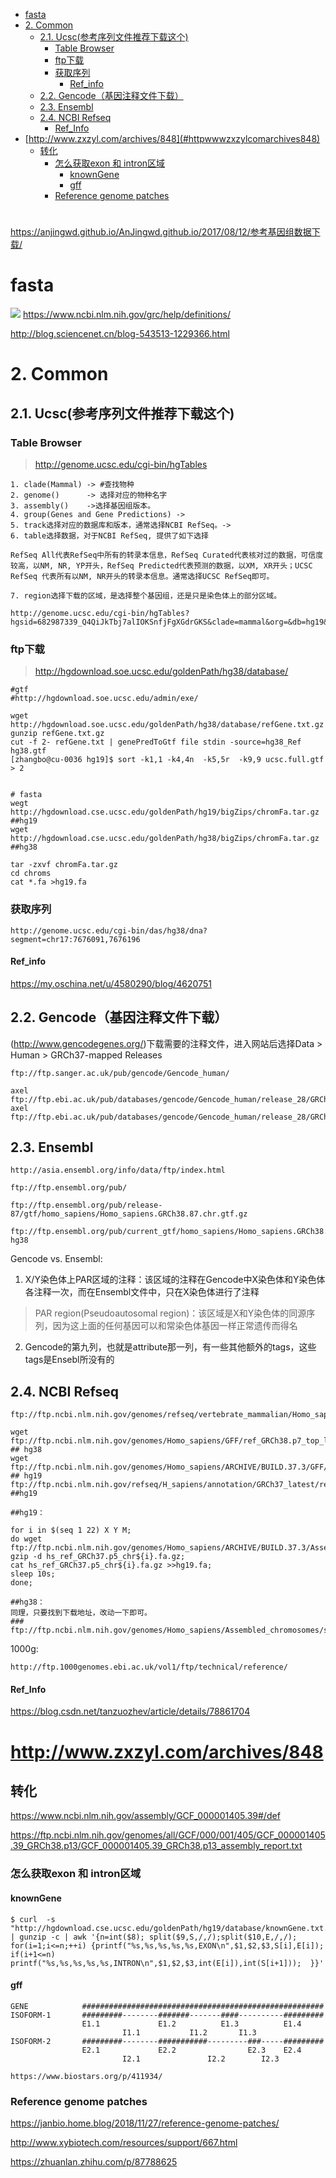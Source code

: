 <!-- TOC -->

- [fasta](#fasta)
- [2. Common](#2-common)
  - [2.1. Ucsc(参考序列文件推荐下载这个)](#21-ucsc参考序列文件推荐下载这个)
    - [Table Browser](#table-browser)
    - [ftp下载](#ftp下载)
    - [获取序列](#获取序列)
      - [Ref_info](#ref_info)
  - [2.2. Gencode（基因注释文件下载）](#22-gencode基因注释文件下载)
  - [2.3. Ensembl](#23-ensembl)
  - [2.4. NCBI Refseq](#24-ncbi-refseq)
      - [Ref_Info](#ref_info-1)
- [http://www.zxzyl.com/archives/848](#httpwwwzxzylcomarchives848)
  - [转化](#转化)
    - [怎么获取exon 和 intron区域](#怎么获取exon-和-intron区域)
      - [knownGene](#knowngene)
      - [gff](#gff)
    - [Reference genome patches](#reference-genome-patches)

<!-- /TOC -->

#
https://anjingwd.github.io/AnJingwd.github.io/2017/08/12/参考基因组数据下载/

# fasta
![](./pic/20210322.png)
https://www.ncbi.nlm.nih.gov/grc/help/definitions/

http://blog.sciencenet.cn/blog-543513-1229366.html

# 2. Common
## 2.1. Ucsc(参考序列文件推荐下载这个)
### Table Browser
> http://genome.ucsc.edu/cgi-bin/hgTables

```
1. clade(Mammal) -> #查找物种
2. genome()      -> 选择对应的物种名字
3. assembly()    ->选择基因组版本。
4. group(Genes and Gene Predictions) ->
5. track选择对应的数据库和版本，通常选择NCBI RefSeq。->
6. table选择数据，对于NCBI RefSeq, 提供了如下选择

RefSeq All代表RefSeq中所有的转录本信息，RefSeq Curated代表核对过的数据，可信度较高，以NM, NR, YP开头，RefSeq Predicted代表预测的数据，以XM, XR开头；UCSC RefSeq 代表所有以NM, NR开头的转录本信息。通常选择UCSC RefSeq即可。

7. region选择下载的区域，是选择整个基因组，还是只是染色体上的部分区域。

http://genome.ucsc.edu/cgi-bin/hgTables?hgsid=682987339_Q4QiJkTbj7alIOKSnfjFgXGdrGKS&clade=mammal&org=&db=hg19&hgta_group=genes&hgta_track=knownGene&hgta_table=knownGene&hgta_regionType=genome&position=&hgta_outputType=primaryTable&hgta_outFileName=
```
### ftp下载
> http://hgdownload.soe.ucsc.edu/goldenPath/hg38/database/

```
#gtf
#http://hgdownload.soe.ucsc.edu/admin/exe/

wget http://hgdownload.soe.ucsc.edu/goldenPath/hg38/database/refGene.txt.gz
gunzip refGene.txt.gz
cut -f 2- refGene.txt | genePredToGtf file stdin -source=hg38_Ref  hg38.gtf
[zhangbo@cu-0036 hg19]$ sort -k1,1 -k4,4n  -k5,5r  -k9,9 ucsc.full.gtf > 2


# fasta
wegt http://hgdownload.cse.ucsc.edu/goldenPath/hg19/bigZips/chromFa.tar.gz ##hg19
wget http://hgdownload.cse.ucsc.edu/goldenPath/hg38/bigZips/chromFa.tar.gz ##hg38

tar -zxvf chromFa.tar.gz
cd chroms
cat *.fa >hg19.fa
```
### 获取序列
```
http://genome.ucsc.edu/cgi-bin/das/hg38/dna?segment=chr17:7676091,7676196
```


#### Ref_info
https://my.oschina.net/u/4580290/blog/4620751

## 2.2. Gencode（基因注释文件下载）
(http://www.gencodegenes.org/)下载需要的注释文件，进入网站后选择Data > Human > GRCh37-mapped Releases
```
ftp://ftp.sanger.ac.uk/pub/gencode/Gencode_human/

axel ftp://ftp.ebi.ac.uk/pub/databases/gencode/Gencode_human/release_28/GRCh37_mapping/gencode.v28lift37.annotation.gtf.gz
axel ftp://ftp.ebi.ac.uk/pub/databases/gencode/Gencode_human/release_28/GRCh37_mapping/gencode.v28lift37.annotation.gff3.gz
```

## 2.3. Ensembl
```
http://asia.ensembl.org/info/data/ftp/index.html

ftp://ftp.ensembl.org/pub/

ftp://ftp.ensembl.org/pub/release-87/gtf/homo_sapiens/Homo_sapiens.GRCh38.87.chr.gtf.gz 

ftp://ftp.ensembl.org/pub/current_gtf/homo_sapiens/Homo_sapiens.GRCh38.90.gtf.gz## hg38

```
Gencode vs. Ensembl:

1. X/Y染色体上PAR区域的注释：该区域的注释在Gencode中X染色体和Y染色体各注释一次，而在Ensembl文件中，只在X染色体进行了注释

> PAR region(Pseudoautosomal region)：该区域是X和Y染色体的同源序列，因为这上面的任何基因可以和常染色体基因一样正常遗传而得名

2. Gencode的第九列，也就是attribute那一列，有一些其他额外的tags，这些tags是Ensebl所没有的

## 2.4. NCBI Refseq
```
ftp://ftp.ncbi.nlm.nih.gov/genomes/refseq/vertebrate_mammalian/Homo_sapiens/latest_assembly_versions/

wget ftp://ftp.ncbi.nlm.nih.gov/genomes/Homo_sapiens/GFF/ref_GRCh38.p7_top_level.gff3.gz          ## hg38
wget ftp://ftp.ncbi.nlm.nih.gov/genomes/Homo_sapiens/ARCHIVE/BUILD.37.3/GFF/ref_GRCh37.p5_top_level.gff3.gz    ## hg19
ftp://ftp.ncbi.nlm.nih.gov/refseq/H_sapiens/annotation/GRCh37_latest/refseq_identifiers/ ##hg19
```


```
##hg19：

for i in $(seq 1 22) X Y M;
do wget ftp://ftp.ncbi.nlm.nih.gov/genomes/Homo_sapiens/ARCHIVE/BUILD.37.3/Assembled_chromosomes/seq/hs_ref_GRCh37.p5_chr${i}.fa.gz; 
gzip -d hs_ref_GRCh37.p5_chr${i}.fa.gz;
cat hs_ref_GRCh37.p5_chr${i}.fa.gz >>hg19.fa;
sleep 10s;
done;

##hg38：
同理，只要找到下载地址，改动一下即可。
### ftp://ftp.ncbi.nlm.nih.gov/genomes/Homo_sapiens/Assembled_chromosomes/seq/hs_ref_GRCh38.p7_chr${i}.fa.gz
```
1000g:
```
http://ftp.1000genomes.ebi.ac.uk/vol1/ftp/technical/reference/
```


#### Ref_Info
https://blog.csdn.net/tanzuozhev/article/details/78861704

# http://www.zxzyl.com/archives/848

## 转化
https://www.ncbi.nlm.nih.gov/assembly/GCF_000001405.39#/def

https://ftp.ncbi.nlm.nih.gov/genomes/all/GCF/000/001/405/GCF_000001405.39_GRCh38.p13/GCF_000001405.39_GRCh38.p13_assembly_report.txt

### 怎么获取exon 和 intron区域
#### knownGene
```
$ curl  -s "http://hgdownload.cse.ucsc.edu/goldenPath/hg19/database/knownGene.txt.gz" | gunzip -c | awk '{n=int($8); split($9,S,/,/);split($10,E,/,/); for(i=1;i<=n;++i) {printf("%s,%s,%s,%s,%s,EXON\n",$1,$2,$3,S[i],E[i]); if(i+1<=n) printf("%s,%s,%s,%s,%s,INTRON\n",$1,$2,$3,int(E[i]),int(S[i+1]));  }}' 
```

#### gff
```
GENE            ######################################################
ISOFORM-1       #########--------#######-------####----------#########
                E1.1             E1.2          E1.3          E1.4
                         I1.1           I1.2       I1.3
ISOFORM-2       #########--------###########---------###-----#########
                E2.1             E2.2                E2.3    E2.4
                         I2.1               I2.2        I2.3

https://www.biostars.org/p/411934/
```

### Reference genome patches
https://janbio.home.blog/2018/11/27/reference-genome-patches/



http://www.xybiotech.com/resources/support/667.html

https://zhuanlan.zhihu.com/p/87788625